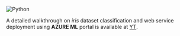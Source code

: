 ![Python](Python.ico)

A detailed walkthrough on _iris_ dataset classification and web service deployment using **AZURE ML** portal is available at [YT](https://youtu.be/qTU9QprCgUc).
